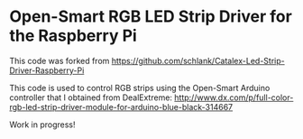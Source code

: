# Open-Smart RGB LED Strip Driver for the Raspberry Pi
This code was forked from https://github.com/schlank/Catalex-Led-Strip-Driver-Raspberry-Pi

This code is used to control RGB strips using the Open-Smart Arduino controller that I obtained from DealExtreme: http://www.dx.com/p/full-color-rgb-led-strip-driver-module-for-arduino-blue-black-314667

Work in progress!
